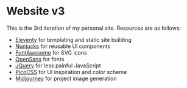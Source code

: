 # Website v3

This is the 3rd iteration of my personal site. Resources are as follows:

-   [Eleventy](https://www.11ty.dev/) for templating and static site building
-   [Nunjucks](https://mozilla.github.io/nunjucks/) for reusable UI components
-   [FontAwesome](https://fontawesome.com/) for SVG icons
-   [OpenSans](https://fonts.google.com/specimen/Open+Sans) for fonts
-   [JQuery](https://jquery.com/) for less painful JavaScript
-   [PicoCSS](https://picocss.com/) for UI inspiration and color scheme
-   [Midjourney](https://www.midjourney.com/home) for project image generation
